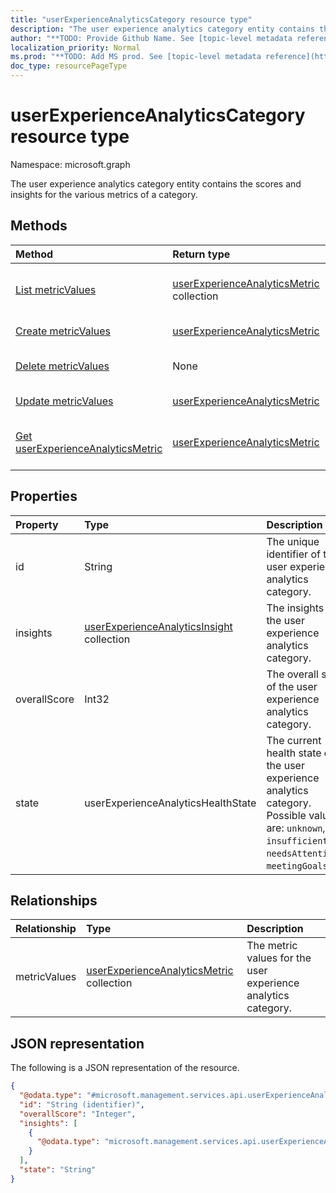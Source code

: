 ```yaml
---
title: "userExperienceAnalyticsCategory resource type"
description: "The user experience analytics category entity contains the scores and insights for the various metrics of a category."
author: "**TODO: Provide Github Name. See [topic-level metadata reference](https://msgo.azurewebsites.net/add/document/guidelines/metadata.html#topic-level-metadata)**"
localization_priority: Normal
ms.prod: "**TODO: Add MS prod. See [topic-level metadata reference](https://msgo.azurewebsites.net/add/document/guidelines/metadata.html#topic-level-metadata)**"
doc_type: resourcePageType
---
```


# userExperienceAnalyticsCategory resource type


Namespace: microsoft.graph

The user experience analytics category entity contains the scores and insights for the various metrics of a category.

## Methods
|Method|Return type|Description|
|:---|:---|:---|
|[List metricValues](../api/userexperienceanalyticscategory-list-metricvalues.md)|[userExperienceAnalyticsMetric](../resources/userexperienceanalyticsmetric.md) collection|Get the userExperienceAnalyticsMetrics from the metricValues navigation property.|
|[Create metricValues](../api/userexperienceanalyticscategory-post-metricvalues.md)|[userExperienceAnalyticsMetric](../resources/userexperienceanalyticsmetric.md)|Create a new metricValues object.|
|[Delete metricValues](../api/userexperienceanalyticscategory-delete-metricvalues.md)|None|Delete a [userExperienceAnalyticsMetric](../resources/userexperienceanalyticsmetric.md) object.|
|[Update metricValues](../api/userexperienceanalyticscategory-update-metricvalues.md)|[userExperienceAnalyticsMetric](../resources/userexperienceanalyticsmetric.md)|Update the properties of a metricValues object.|
|[Get userExperienceAnalyticsMetric](../api/userexperienceanalyticsmetric-get.md)|[userExperienceAnalyticsMetric](../resources/userexperienceanalyticsmetric.md)|Read the properties and relationships of a [userExperienceAnalyticsMetric](../resources/userexperienceanalyticsmetric.md) object.|

## Properties
|Property|Type|Description|
|:---|:---|:---|
|id|String|The unique identifier of the user experience analytics category.|
|insights|[userExperienceAnalyticsInsight](../resources/userexperienceanalyticsinsight.md) collection|The insights for the user experience analytics category.|
|overallScore|Int32|The overall score of the user experience analytics category.|
|state|userExperienceAnalyticsHealthState|The current health state of the user experience analytics category. Possible values are: `unknown`, `insufficientData`, `needsAttention`, `meetingGoals`.|

## Relationships
|Relationship|Type|Description|
|:---|:---|:---|
|metricValues|[userExperienceAnalyticsMetric](../resources/userexperienceanalyticsmetric.md) collection|The metric values for the user experience analytics category.|

## JSON representation
The following is a JSON representation of the resource.
<!-- {
  "blockType": "resource",
  "keyProperty": "id",
  "@odata.type": "microsoft.management.services.api.userExperienceAnalyticsCategory",
  "baseType": "",
  "openType": false
}
-->
``` json
{
  "@odata.type": "#microsoft.management.services.api.userExperienceAnalyticsCategory",
  "id": "String (identifier)",
  "overallScore": "Integer",
  "insights": [
    {
      "@odata.type": "microsoft.management.services.api.userExperienceAnalyticsInsight"
    }
  ],
  "state": "String"
}
```

